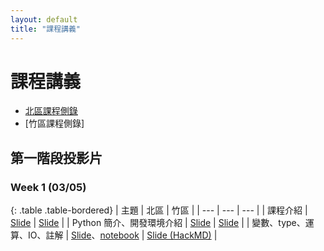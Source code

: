 ```yaml
---
layout: default
title: "課程講義"
---
```

# 課程講義

- [北區課程側錄](https://www.youtube.com/playlist?list=PLp5kjMAmhp-86-ggY6T6R7aF9YeyQjulE)
- [竹區課程側錄]

## 第一階段投影片

### Week 1 (03/05)

{: .table .table-bordered}
| 主題 | 北區 | 竹區 |
| --- | --- | --- |
| 課程介紹 | [Slide](https://drive.google.com/file/d/1wX1OJzfqasns7QFGsrJnF-6WabVKsN2c/view?usp=share_link) | [Slide](https://drive.google.com/file/d/1khUg267OyB5Ab4ecuTVkIFNgPxfy80HG/view?usp=sharing) |
| Python 簡介、開發環境介紹 | [Slide](https://www.canva.com/design/DAFbBghO2xA/CguKgzzWdnDtzWN12N7ZKA/view?utm_content=DAFbBghO2xA&utm_campaign=designshare&utm_medium=link2&utm_source=sharebutton) | [Slide](https://drive.google.com/file/d/1XMGph2Erzg_-YDv-Gsr7bsePLCIdhEpd/view?usp=sharing) |
| 變數、type、運算、IO、註解 | [Slide](https://drive.google.com/file/d/1op99RyWB4z86FE7ckF4SIcAz9RxWTB6Y/view?usp=share_link)、[notebook](https://drive.google.com/file/d/1JTOhLGQnrI_wuI_E_NT594HOng5HLBVy/view?usp=share_link) | [Slide (HackMD)](https://hackmd.io/@Z_ZMXd6ISlObZMLPsr_6WA/r1wohqe1n#/) |
